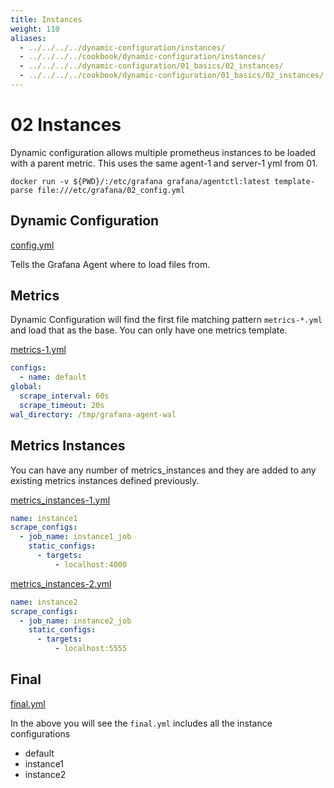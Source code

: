 ```yaml
---
title: Instances
weight: 110
aliases:
  - ../../../../dynamic-configuration/instances/
  - ../../../../cookbook/dynamic-configuration/instances/
  - ../../../../dynamic-configuration/01_basics/02_instances/
  - ../../../../cookbook/dynamic-configuration/01_basics/02_instances/
---
```


# 02 Instances

Dynamic configuration allows multiple prometheus instances to be loaded with a parent metric. This uses
the same agent-1 and server-1 yml from 01.

`docker run -v ${PWD}/:/etc/grafana grafana/agentctl:latest template-parse file:///etc/grafana/02_config.yml`

## Dynamic Configuration

[config.yml](https://github.com/grafana/agent/blob/main/docs/sources/cookbook/dynamic-configuration/01_Basics/02_config.yml)

Tells the Grafana Agent where to load files from.

## Metrics

Dynamic Configuration will find the first file matching pattern `metrics-*.yml` and load that as the base. You can only have one metrics template.

[metrics-1.yml](https://github.com/grafana/agent/blob/main/docs/sources/cookbook/dynamic-configuration/01_Basics/02_assets/metrics-1.yml)

```yaml
configs:
  - name: default
global:
  scrape_interval: 60s
  scrape_timeout: 20s
wal_directory: /tmp/grafana-agent-wal
```

## Metrics Instances

You can have any number of metrics_instances and they are added to any existing metrics instances defined previously.

[metrics_instances-1.yml](https://github.com/grafana/agent/blob/main/docs/sources/cookbook/dynamic-configuration/01_Basics/02_assets/metrics_instances-1.yml)

```yaml
name: instance1
scrape_configs:
  - job_name: instance1_job
    static_configs:
      - targets:
          - localhost:4000
```

[metrics_instances-2.yml](https://github.com/grafana/agent/blob/main/docs/sources/cookbook/dynamic-configuration/01_Basics/02_assets/metrics_instances-2.yml)

```yaml
name: instance2
scrape_configs:
  - job_name: instance2_job
    static_configs:
      - targets:
          - localhost:5555
```

## Final

[final.yml](https://github.com/grafana/agent/blob/main/docs/sources/cookbook/dynamic-configuration/01_Basics/02_assets/final.yml)

In the above you will see the `final.yml` includes all the instance configurations
- default
- instance1
- instance2

